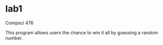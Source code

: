 lab1
====

Compsci 476

This program allows users the chance to win it all by guessing a random number.
